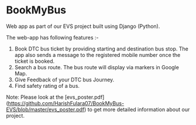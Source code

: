 # BookMyBus
Web app as part of our EVS project built using Django (Python).

The web-app has following features :-

1. Book DTC bus ticket by providing starting and destination bus stop. The app also sends a message to the registered mobile number once the ticket is booked.
2. Search a bus route. The bus route will display via markers in Google Map.
3. Give Feedback of your DTC bus Journey.
4. Find safety rating of a bus.


Note: Please look at the [evs_poster.pdf] (https://github.com/HarishFulara07/BookMyBus-EVS/blob/master/evs_poster.pdf) to get more detailed information about our project.
